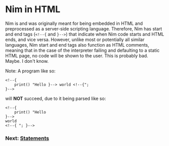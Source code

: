 # Nim in HTML

Nim is and was originally meant for being embedded in HTML and preprocessed as a server-side scripting language. Therefore, Nim has start and end tags (`<!--{` and `}-->`) that indicate when Nim code starts and HTML ends, and vice versa. However, unlike most or potentially all similar languages, Nim start and end tags also function as HTML comments, meaning that in the case of the interpreter failing and defaulting to a static HTML page, no code will be shown to the user. This is probably bad. Maybe. I don't know.

Note: A program like so:

	<!--{
		print() "Hello }--> world <!--{";
	}-->

will **NOT** succeed, due to it being parsed like so:

	<!--{
		print() "Hello
	}-->
	world
	<!--{ "; }-->

### Next: [Statements](STATEMENTS.md)
